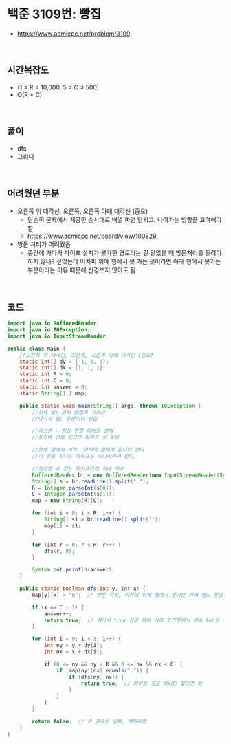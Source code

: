 # 백준 3109번: 빵집
* https://www.acmicpc.net/problem/3109

<br>

## 시간복잡도
* (1 ≤ R ≤ 10,000, 5 ≤ C ≤ 500)
* O(R × C)

<br>

## 풀이
* dfs
* 그리디

<br>

## 어려웠던 부분
* 오른쪽 위 대각선, 오른쪽, 오른쪽 아래 대각선 (중요)
  * 단순히 문제에서 제공한 순서대로 배열 짜면 안되고, 나아가는 방향을 고려해야 함  
  * https://www.acmicpc.net/board/view/100829 
* 방문 처리가 어려웠음
  * 중간에 가다가 파이프 설치가 불가한 경로라는 걸 알았을 때 방문처리를 돌려야 하지 않나? 싶었는데 어차피 위에 행에서 못 가는 곳이라면 아래 행에서 못가는 부분이라는 이유 때문에 신경쓰지 않아도 됨

<br> 

## 코드
```java
import java.io.BufferedReader;
import java.io.IOException;
import java.io.InputStreamReader;

public class Main {
    //오른쪽 위 대각선, 오른쪽, 오른쪽 아래 대각선 (중요)
    static int[] dy = {-1, 0, 1};  
    static int[] dx = {1, 1, 1}; 
    static int R = 0;
    static int C = 0;
    static int answer = 0;
    static String[][] map;

    public static void main(String[] args) throws IOException {
        //첫째 열: 근처 빵집의 가스관
        //마지막 열: 원웅이의 방집

        //가스관 - 빵집 연결 파이프 설치
        //중간에 건물 있으면 파이프 못 놓음

        //첫째 열에서 시작, 마지막 열에서 끝나야 한다
        //각 칸을 지나는 파이프는 하나이어야 한다.

        //설치할 수 있는 파이프라인 최대 개수
        BufferedReader br = new BufferedReader(new InputStreamReader(System.in));
        String[] s = br.readLine().split(" ");
        R = Integer.parseInt(s[0]);
        C = Integer.parseInt(s[1]);
        map = new String[R][C];

        for (int i = 0; i < R; i++) {
            String[] s1 = br.readLine().split("");
            map[i] = s1;
        }

        for (int r = 0; r < R; r++) {
            dfs(r, 0);
        }

        System.out.println(answer);
    }

    public static boolean dfs(int y, int x) {
        map[y][x] = "x";  // 방문 처리, 어차피 위에 행에서 못가면 아래 행도 못감. 복원할 필요 없음

        if (x == C - 1) {
            answer++;
            return true;  // 여기서 true 성공 해야 아래 조건문에서 계속 for문 돌지 않고 리턴됨
        }

        for (int i = 0; i < 3; i++) {
            int ny = y + dy[i];
            int nx = x + dx[i];

            if (0 <= ny && ny < R && 0 <= nx && nx < C) {
                if (map[ny][nx].equals(".")) {
                    if (dfs(ny, nx)) {
                        return true;  // 파이프 경로 하나만 찾으면 됨
                    }
                }
            }
        }

        return false;  // 이 경로는 실패, 백트래킹
    }
}

```

